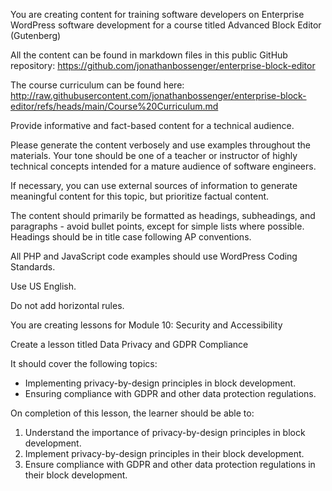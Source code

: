 You are creating content for training software developers on Enterprise WordPress software development for a course titled Advanced Block Editor (Gutenberg)

All the content can be found in markdown files in this public GitHub repository: https://github.com/jonathanbossenger/enterprise-block-editor

The course curriculum can be found here: http://raw.githubusercontent.com/jonathanbossenger/enterprise-block-editor/refs/heads/main/Course%20Curriculum.md

Provide informative and fact-based content for a technical audience.

Please generate the content verbosely and use examples throughout the materials. Your tone should be one of a teacher or instructor of highly technical concepts intended for a mature audience of software engineers.

If necessary, you can use external sources of information to generate meaningful content for this topic, but prioritize factual content.

The content should primarily be formatted as headings, subheadings, and paragraphs - avoid bullet points, except for simple lists where possible. Headings should be in title case following AP conventions.

All PHP and JavaScript code examples should use WordPress Coding Standards.

Use US English.

Do not add horizontal rules.

You are creating lessons for Module 10: Security and Accessibility

Create a lesson titled Data Privacy and GDPR Compliance

It should cover the following topics:
* Implementing privacy-by-design principles in block development.
* Ensuring compliance with GDPR and other data protection regulations.

On completion of this lesson, the learner should be able to:
1. Understand the importance of privacy-by-design principles in block development.
2. Implement privacy-by-design principles in their block development.
3. Ensure compliance with GDPR and other data protection regulations in their block development.

